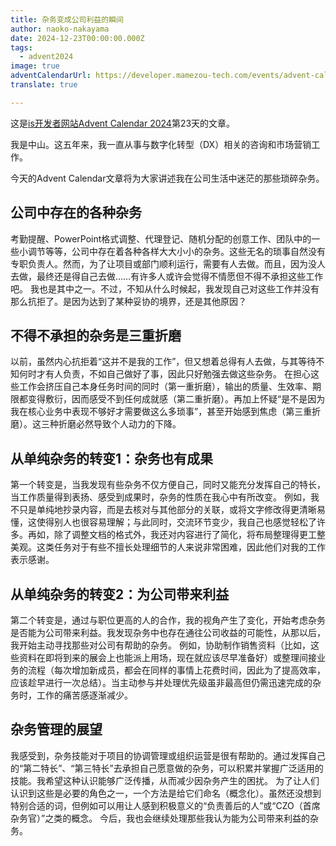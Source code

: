 ```yaml
---
title: 杂务变成公司利益的瞬间
author: naoko-nakayama
date: 2024-12-23T00:00:00.000Z
tags:
  - advent2024
image: true
adventCalendarUrl: https://developer.mamezou-tech.com/events/advent-calendar/2024/
translate: true

---
```


这是[is开发者网站Advent Calendar 2024](/events/advent-calendar/2024/)第23天的文章。

我是中山。这五年来，我一直从事与数字化转型（DX）相关的咨询和市场营销工作。

今天的Advent Calendar文章将为大家讲述我在公司生活中迷茫的那些琐碎杂务。

## 公司中存在的各种杂务
考勤提醒、PowerPoint格式调整、代理登记、随机分配的创意工作、团队中的一些小调节等等，公司中存在着各种各样大大小小的杂务。这些无名的琐事自然没有专职负责人。然而，为了让项目或部门顺利运行，需要有人去做。而且，因为没人去做，最终还是得自己去做……有许多人或许会觉得不情愿但不得不承担这些工作吧。
我也是其中之一。不过，不知从什么时候起，我发现自己对这些工作并没有那么抗拒了。是因为达到了某种妥协的境界，还是其他原因？

## 不得不承担的杂务是三重折磨
以前，虽然内心抗拒着“这并不是我的工作”，但又想着总得有人去做，与其等待不知何时才有人负责，不如自己做好了事，因此只好勉强去做这些杂务。
在担心这些工作会挤压自己本身任务时间的同时（第一重折磨），输出的质量、生效率、期限都变得敷衍，因而感受不到任何成就感（第二重折磨）。再加上怀疑“是不是因为我在核心业务中表现不够好才需要做这么多琐事”，甚至开始感到焦虑（第三重折磨）。这三种折磨必然导致个人动力的下降。

## 从单纯杂务的转变1：杂务也有成果
第一个转变是，当我发现有些杂务不仅方便自己，同时又能充分发挥自己的特长，当工作质量得到表扬、感受到成果时，杂务的性质在我心中有所改变。
例如，我不只是单纯地抄录内容，而是去核对与其他部分的关联，或将文字修改得更清晰易懂，这使得别人也很容易理解；与此同时，交流环节变少，我自己也感觉轻松了许多。再如，除了调整文档的格式外，我还对内容进行了简化，将布局整理得更工整美观。这类任务对于有些不擅长处理细节的人来说非常困难，因此他们对我的工作表示感谢。

## 从单纯杂务的转变2：为公司带来利益
第二个转变是，通过与职位更高的人的合作，我的视角产生了变化，开始考虑杂务是否能为公司带来利益。我发现杂务中也存在通往公司收益的可能性，从那以后，我开始主动寻找那些对公司有帮助的杂务。
例如，协助制作销售资料（比如，这些资料在即将到来的展会上也能派上用场，现在就应该尽早准备好）或整理间接业务的流程（每次增加新成员，都会在同样的事情上花费时间，因此为了提高效率，应该趁早进行一次总结）。当主动参与并处理优先级虽非最高但仍需迅速完成的杂务时，工作的痛苦感逐渐减少。

## 杂务管理的展望
我感受到，杂务技能对于项目的协调管理或组织运营是很有帮助的。通过发挥自己的“第二特长”、“第三特长”去承担自己愿意做的杂务，可以积累并掌握广泛适用的技能。我希望这种认识能够广泛传播，从而减少因杂务产生的困扰。
为了让人们认识到这些是必要的角色之一，一个方法是给它们命名（概念化）。虽然还没想到特别合适的词，但例如可以用让人感到积极意义的“负责善后的人”或“CZO（首席杂务官）”之类的概念。
今后，我也会继续处理那些我认为能为公司带来利益的杂务。
